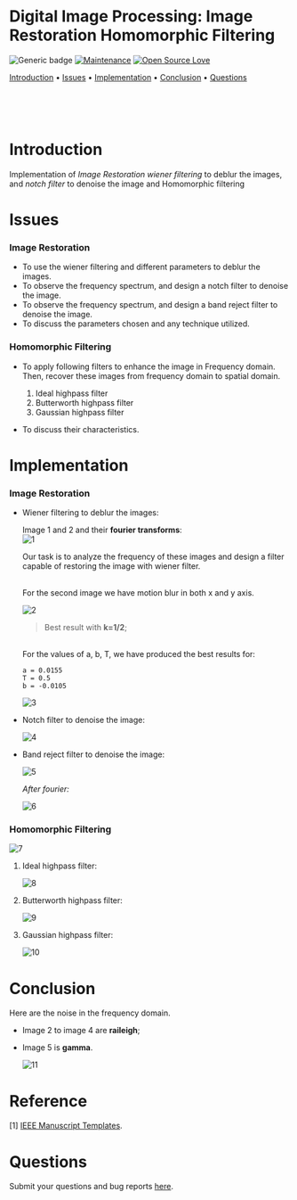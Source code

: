 # Digital Image Processing: Image Restoration Homomorphic Filtering



![Generic badge](https://img.shields.io/badge/MATLAB-blue.svg)
[![Maintenance](https://img.shields.io/badge/Maintained%3F-yes-green.svg)](https://github.com/luowensheng/DIP-Image-Restoration-Homomorphic-filtering-/pulse)
[![Open Source Love](https://badges.frapsoft.com/os/v2/open-source.svg?v=103)](https://github.com/luowensheng)

[Introduction](#Introduction) • [Issues](#Issues) • [Implementation](#Implementation) • [Conclusion](#Conclusion) • [Questions](#Questions)

</center>
<br>
<br>
<br>


# Introduction
Implementation of *Image Restoration wiener filtering* to deblur the images, and *notch filter* to denoise the image and Homomorphic filtering

# Issues
### **Image Restoration**
- To use the wiener filtering and different parameters to deblur the images. 
- To observe the frequency spectrum, and design a notch filter to denoise the image.
- To observe the frequency spectrum, and design a band reject filter to denoise the image.
- To discuss the parameters chosen and any technique utilized.


### **Homomorphic Filtering**
- To apply following filters to enhance the image in Frequency domain. Then, recover these images from frequency domain to spatial domain.

    1. Ideal highpass filter
    2. Butterworth highpass filter
    3. Gaussian highpass filter

- To discuss their characteristics.

# Implementation
### **Image Restoration**
- Wiener filtering to deblur the images:
    
    Image 1 and 2 and their **fourier transforms**:
    <br>
    ![1](https://i.ibb.co/R6rm3kv/1.jpg)
    
    Our task is to analyze the frequency of these images and design a filter capable of restoring the image with wiener filter.

    <br>
    For the second image we have motion blur in both x and y axis. 

   ![2](https://i.ibb.co/XFY1LWY/2.jpg) 

   >Best result with **k=1/2**;

   <br>
   For the values of a, b, T, we have produced the best results for:

    ```
    a = 0.0155
    T = 0.5
    b = -0.0105
    ```
    ![3](https://i.ibb.co/9hJSd80/3.jpg) 


- Notch filter to denoise the image:

    ![4](https://i.ibb.co/fxJ8YFN/4.jpg)

- Band reject filter to denoise the image:

    ![5](https://i.ibb.co/stGhHtN/5.jpg)

    *After fourier:*

    ![6](https://i.ibb.co/6P5dfKx/6.jpg)

### **Homomorphic Filtering**

![7](https://i.ibb.co/jf7yxcL/7.jpg)

1. Ideal highpass filter:

    ![8](https://i.ibb.co/6RKD6ZG/8.jpg)


2. Butterworth highpass filter:

    ![9](https://i.ibb.co/4fFLV1F/9.jpg)


3. Gaussian highpass filter: 

    ![10](https://i.ibb.co/g3TRRYK/10.jpg)



# Conclusion
Here are the noise in the frequency domain.
* Image 2 to image 4 are **raileigh**;
* Image 5 is **gamma**.

    ![11](https://i.ibb.co/64PWzPY/11.jpg)

# Reference
[1] [IEEE Manuscript Templates](http://www.ieee.org/conferences_events/conferences/publishing/templates.html).

# Questions
Submit your questions and bug reports [here](https://github.com/luowensheng/Natural-Language-Processing-Grammatical-Error-Correction-/issues).

